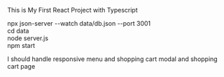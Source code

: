
This is My First React Project with Typescript <br />

npx json-server --watch data/db.json --port 3001 <br />
cd data <br />
node server.js <br />
npm start <br />


I should handle responsive menu and shopping cart modal and shopping cart page


